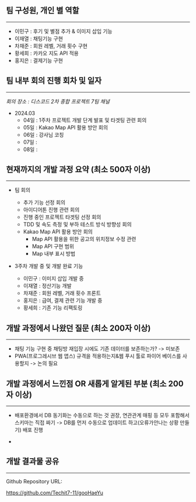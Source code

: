 ## 팀 구성원, 개인 별 역할

---

- 이민구 : 후기 및 별점 추가 & 이미지 삽입 기능
- 이재열 : 채팅기능 구현
- 차재준 : 회원 레벨, 거래 횟수 구현
- 황세희 : 카카오 지도 API 적용
- 홍지은 : 결제기능 구현

## 팀 내부 회의 진행 회차 및 일자

---

_회의 장소 : 디스코드 2차 종합 프로젝트 7팀 채널_

- 2024.03
  - 04일 : 1주차 프로젝트 개발 단계 발표 및 타겟팅 관련 회의
  - 05일 : Kakao Map API 활용 방안 회의
  - 06일 : 강사님 코칭
  - 07일 :
  - 08일 :

## 현재까지의 개발 과정 요약 (최소 500자 이상)

---

- 팀 회의

  - 추가 기능 선정 회의
  - 아이디어톤 진행 관련 회의
  - 진행 중인 프로젝트 타겟팅 선정 회의
  - TDD 및 속도 측정 및 부하 테스트 방식 방향성 회의
  - Kakao Map API 활용 방안 회의
    - Map API 활용을 위한 공고의 위치정보 수정 관련
    - Map API 구현 범위
    - Map 내부 표시 방법

- 3주차 개발 중 및 개발 완료 기능

  - 이민구 : 이미지 삽입 개발 중
  - 이재열 : 정산기능 개발
  - 차재준 : 회원 레벨, 거래 횟수 프론트
  - 홍지은 : 급여, 결제 관련 기능 개발 중
  - 황세희 : 기존 기능 리팩토링

## 개발 과정에서 나왔던 질문 (최소 200자 이상)

---

- 채팅 기능 구현 중 채팅방 재입장 시에도 기존 데이터를 보존하는가?
  -> 미보존
- PWA(프로그레시브 웹 앱스) 규격을 적용하는지&웹 푸시 툴로 파이어 베이스를 사용할지
  -> 논의 필요

## 개발 과정에서 느낀점 OR 새롭게 알게된 부분 (최소 200자 이상)

---

- 배포환경에서 DB 동기화는 수동으로 하는 것 권장, 연관관계 매핑 등 모두 포함해서 스키마는 직접 짜기
  -> DB를 먼저 수동으로 업데이트 하고(오류가안나는 상황 만들기) 배포 진행

-

## 개발 결과물 공유

---

Github Repository URL:

https://github.com/Techit7-11/gooHaeYu
